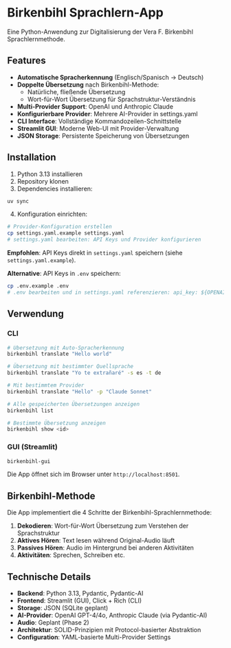 # Birkenbihl Sprachlern-App

Eine Python-Anwendung zur Digitalisierung der Vera F. Birkenbihl Sprachlernmethode.

## Features

- **Automatische Spracherkennung** (Englisch/Spanisch → Deutsch)
- **Doppelte Übersetzung** nach Birkenbihl-Methode:
  - Natürliche, fließende Übersetzung
  - Wort-für-Wort Übersetzung für Sprachstruktur-Verständnis
- **Multi-Provider Support**: OpenAI und Anthropic Claude
- **Konfigurierbare Provider**: Mehrere AI-Provider in settings.yaml
- **CLI Interface**: Vollständige Kommandozeilen-Schnittstelle
- **Streamlit GUI**: Moderne Web-UI mit Provider-Verwaltung
- **JSON Storage**: Persistente Speicherung von Übersetzungen

## Installation

1. Python 3.13 installieren
2. Repository klonen
3. Dependencies installieren:

```bash
uv sync
```

4. Konfiguration einrichten:

```bash
# Provider-Konfiguration erstellen
cp settings.yaml.example settings.yaml
# settings.yaml bearbeiten: API Keys und Provider konfigurieren
```

**Empfohlen**: API Keys direkt in `settings.yaml` speichern (siehe `settings.yaml.example`).

**Alternative**: API Keys in `.env` speichern:
```bash
cp .env.example .env
# .env bearbeiten und in settings.yaml referenzieren: api_key: ${OPENAI_API_KEY}
```

## Verwendung

### CLI

```bash
# Übersetzung mit Auto-Spracherkennung
birkenbihl translate "Hello world"

# Übersetzung mit bestimmter Quellsprache
birkenbihl translate "Yo te extrañaré" -s es -t de

# Mit bestimmtem Provider
birkenbihl translate "Hello" -p "Claude Sonnet"

# Alle gespeicherten Übersetzungen anzeigen
birkenbihl list

# Bestimmte Übersetzung anzeigen
birkenbihl show <id>
```

### GUI (Streamlit)

```bash
birkenbihl-gui
```

Die App öffnet sich im Browser unter `http://localhost:8501`.

## Birkenbihl-Methode

Die App implementiert die 4 Schritte der Birkenbihl-Sprachlernmethode:

1. **Dekodieren**: Wort-für-Wort Übersetzung zum Verstehen der Sprachstruktur
2. **Aktives Hören**: Text lesen während Original-Audio läuft
3. **Passives Hören**: Audio im Hintergrund bei anderen Aktivitäten
4. **Aktivitäten**: Sprechen, Schreiben etc.

## Technische Details

- **Backend**: Python 3.13, Pydantic, Pydantic-AI
- **Frontend**: Streamlit (GUI), Click + Rich (CLI)
- **Storage**: JSON (SQLite geplant)
- **AI-Provider**: OpenAI GPT-4/4o, Anthropic Claude (via Pydantic-AI)
- **Audio**: Geplant (Phase 2)
- **Architektur**: SOLID-Prinzipien mit Protocol-basierter Abstraktion
- **Configuration**: YAML-basierte Multi-Provider Settings
